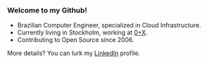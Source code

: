 ### Welcome to my Github!

* Brazilian Computer Engineer, specialized in Cloud Infrastructure.
* Currently living in Stockholm, working at [0+X](https://0x.se/).
* Contributing to Open Source since 2006.

More details? You can lurk my [LinkedIn](https://www.linkedin.com/in/willianpaixao/) profile.
